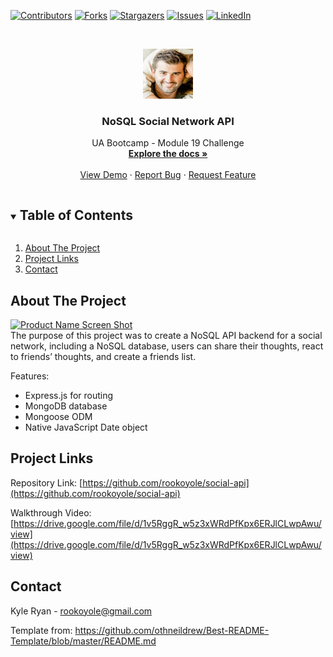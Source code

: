 <!--
*** Thanks for checking out the Best-README-Template. If you have a suggestion
*** that would make this better, please fork the repo and create a pull request
*** or simply open an issue with the tag "enhancement".
*** Thanks again! Now go create something AMAZING! :D
***
***
***
*** To avoid retyping too much info. Do a search and replace for the following:
*** github_username, repo_name, twitter_handle, email, project_title, project_description
-->



<!-- PROJECT SHIELDS -->
<!--
*** I'm using markdown "reference style" links for readability.
*** Reference links are enclosed in brackets [ ] instead of parentheses ( ).
*** See the bottom of this document for the declaration of the reference variables
*** for contributors-url, forks-url, etc. This is an optional, concise syntax you may use.
*** https://www.markdownguide.org/basic-syntax/#reference-style-links
-->
[![Contributors][contributors-shield]][contributors-url]
[![Forks][forks-shield]][forks-url]
[![Stargazers][stars-shield]][stars-url]
[![Issues][issues-shield]][issues-url]
[![LinkedIn][linkedin-shield]][linkedin-url]



<!-- PROJECT LOGO -->
<br />
<p align="center">
  <a href="https://github.com/rookoyole/social-api">
    <img src="./public//assets/images/Profile-Pic.jpg" alt="Logo" width="80" height="80">
  </a>

  <h3 align="center">NoSQL Social Network API</h3>

  <p align="center">
    UA Bootcamp - Module 19 Challenge
        <br />
        <a href="https://github.com/rookoyole/social-api"><strong>Explore the docs »</strong></a>
        <br />
        <br />
        <a href="https://github.com/rookoyole/social-api">View Demo</a>
        ·
        <a href="https://github.com/rookoyole/social-api/issues">Report Bug</a>
        ·
        <a href="https://github.com/rookoyole/social-api/issues">Request Feature</a>
  </p>
</p>



<!-- TABLE OF CONTENTS -->
<details open="open">
  <summary><h2 style="display: inline-block">Table of Contents</h2></summary>
  <ol>
    <li><a href="#about-the-project">About The Project</a></li>
    <li><a href="#project-links">Project Links</a></li>
    <li><a href="#contact">Contact</a></li>
  </ol>
</details>



<!-- ABOUT THE PROJECT -->
## About The Project

[![Product Name Screen Shot][product-screenshot]](public/assets/images/screenshot.png)
<br />
The purpose of this project was to create a NoSQL API backend for a social network, including a NoSQL database, users can share their thoughts, react to friends’ thoughts, and create a friends list.

Features:
* Express.js for routing
* MongoDB database
* Mongoose ODM
* Native JavaScript Date object

<!-- PROJECT LINKS -->
## Project Links

Repository Link: [https://github.com/rookoyole/social-api](https://github.com/rookoyole/social-api)

Walkthrough Video: [https://drive.google.com/file/d/1v5RggR_w5z3xWRdPfKpx6ERJlCLwpAwu/view](https://drive.google.com/file/d/1v5RggR_w5z3xWRdPfKpx6ERJlCLwpAwu/view)

<!-- CONTACT -->
## Contact

Kyle Ryan - rookoyole@gmail.com

Template from: https://github.com/othneildrew/Best-README-Template/blob/master/README.md

<!-- MARKDOWN LINKS & IMAGES -->
<!-- https://www.markdownguide.org/basic-syntax/#reference-style-links -->
[contributors-shield]: https://img.shields.io/github/contributors/rookoyole/social-api.svg?style=for-the-badge
[contributors-url]: https://github.com/rookoyole/social-api/graphs/contributors
[forks-shield]: https://img.shields.io/github/forks/rookoyole/social-api.svg?style=for-the-badge
[forks-url]: https://github.com/rookoyole/social-api/network/members
[stars-shield]: https://img.shields.io/github/stars/rookoyole/social-api.svg?style=for-the-badge
[stars-url]: https://github.com/rookoyole/social-api/stargazers
[issues-shield]: https://img.shields.io/github/issues/rookoyole/social-api.svg?style=for-the-badge
[issues-url]: https://github.com/rookoyole/social-api/issues
[linkedin-shield]: https://img.shields.io/badge/-LinkedIn-black.svg?style=for-the-badge&logo=linkedin&colorB=555
[linkedin-url]: www.linkedin.com/in/kyle-ryan-5b526023
[product-screenshot]: assets/images/screenshot.png